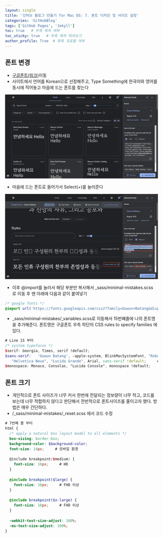 ```yaml
---
layout: single
title: '깃허브 블로그 만들기 for Mac OS: 7. 폰트 디자인 및 사이즈 설정'
categories: 'GitHubBlog'
tags: ['GitHub Pages', 'Jekyll']
toc: true   # 우측 목차 여부
toc_sticky: true   # 우측 목차 따라오기
author_profile: True  # 좌측 프로필 여부
---
```



## 폰트 변경
- [구글폰트(링크)](https://fonts.google.com)이동
- 사이트에서 언어를 Korean으로 선정해주고, Type Something에 한국어와 영어를 동시에 적어놓고 마음에 드는 폰트를 찾는다

![font1](/assets/blog_img/font1.png)

- 마음에 드는 폰트로 들어가서 Select(+)를 눌러준다

![font2](/assets/blog_img/font2.png)

- 이후 @import를 눌러서 해당 부분만 복사해서 _sass/minimal-mistakes.scss 로 이동 후 맨 아래에 다음과 같이 붙여넣기

```scss
/* google fonts */
@import url('https://fonts.googleapis.com/css2?family=Gowun+Batang&display=swap');
```

- _sass/minimal-mistakes/_variables.scss로 이동해서 15번쨰줄에 나의 폰트명을 추가해준다. 폰트명은 구글폰트 우측 하단의 CSS rules to specify families 에 있다.

``` scss
# Line 15 부터
/* system typefaces */
$serif: Georgia, Times, serif !default;
$sans-serif:   'Gowun Batang', -apple-system, BlinkMacSystemFont, "Roboto", "Segoe UI",
   "Helvetica Neue", "Lucida Grande", Arial, sans-serif !default;     # 세번째에 추가했을 때 실행이 안되서 첫번째 자리에 추가함
$monospace: Monaco, Consolas, "Lucida Console", monospace !default;
```

## 폰트 크기 
- 개인적으로 폰트 사이즈가 너무 커서 한번에 전달되는 정보량이 너무 적고, 코드를 보는데 너무 적합하지 않다고 판단해서 전반적으로 폰트사이즈를 줄이고자 했다. 방법은 매우 간단하다. 
- /_sass/minimal-mistakes/_reset.scss 에서 코드 수정
```scss
# 7번째 줄 부터
html {
  /* apply a natural box layout model to all elements */
  box-sizing: border-box;
  background-color: $background-color;
  font-size: 14px;     # 모바일 환경

  @include breakpoint($medium) {
    font-size: 16px;     # HD
  }

  @include breakpoint($large) {
    font-size: 16px;     # FHD 이상
  }

  @include breakpoint($x-large) {
    font-size: 16px;     # FHD 이상
  }

  -webkit-text-size-adjust: 100%;
  -ms-text-size-adjust: 100%;
}
```
